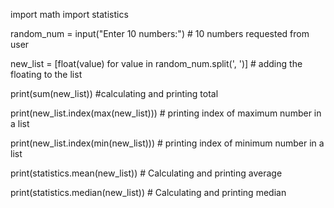 import math
import statistics

random_num = input("Enter 10 numbers:") # 10 numbers requested from user

new_list = [float(value) for value in random_num.split(', ')] # adding the floating  to the list

print(sum(new_list)) #calculating and printing total

print(new_list.index(max(new_list))) # printing index of maximum number in a list

print(new_list.index(min(new_list))) # printing index of minimum number in a list

print(statistics.mean(new_list)) # Calculating and printing average

print(statistics.median(new_list)) # Calculating and printing median
